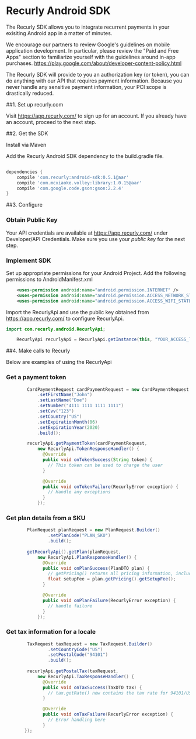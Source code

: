 # Recurly Android SDK

The Recurly SDK allows you to integrate recurrent payments in your exisiting Android app in a matter of minutes.

We encourage our partners to review Google's guidelines on mobile application development. In particular, please review the "Paid and Free Apps" section to familiarize yourself with the guidelines around in-app purchases. https://play.google.com/about/developer-content-policy.html

The Recurly SDK will provide to you an authorization key (or token), you can do anything with our API that requires payment information. Because you never handle any sensitive payment information, your PCI scope is drastically reduced.


##1. Set up recurly.com

Visit https://app.recurly.com/ to sign up for an account.  If you already have an account, proceed to the next step.

##2. Get the SDK

Install via Maven

Add the Recurly Android SDK dependency to the build.gradle file.

```gradle

dependencies {
    compile 'com.recurly:android-sdk:0.5.1@aar'
    compile 'com.mcxiaoke.volley:library:1.0.15@aar'
    compile 'com.google.code.gson:gson:2.2.4'
}

```


##3. Configure

### Obtain Public Key

Your API credentials are available at https://app.recurly.com/ under Developer/API Credentials.  Make sure you use your *public key* for the next step.

### Implement SDK

Set up appropriate permissions for your Android Project.  Add the following permissions to AndroidManifest.xml

```xml
    <uses-permission android:name="android.permission.INTERNET" />
    <uses-permission android:name="android.permission.ACCESS_NETWORK_STATE" />
    <uses-permission android:name="android.permission.ACCESS_WIFI_STATE"/>
```

Import the RecurlyApi and use the public key obtained from https://app.recurly.com/ to configure RecurlyApi.

```java
import com.recurly.android.RecurlyApi;
```

```java
    RecurlyApi recurlyApi = RecurlyApi.getInstance(this, "YOUR_ACCESS_TOKEN");
```

##4. Make calls to Recurly

Below are examples of using the RecurlyApi

### Get a payment token

```java
        CardPaymentRequest cardPaymentRequest = new CardPaymentRequest.Builder()
            .setFirstName("John")
            .setLastName("Doe")
            .setNumber("4111 1111 1111 1111")
            .setCvv("123")
            .setCountry("US")
            .setExpirationMonth(06)
            .setExpirationYear(2020)
            .build();

        recurlyApi.getPaymentToken(cardPaymentRequest,
            new RecurlyApi.TokenResponseHandler() {
              @Override
              public void onTokenSuccess(String token) {
                // This token can be used to charge the user
              }

              @Override
              public void onTokenFailure(RecurlyError exception) {
                // Handle any exceptions
              }
            });
```

### Get plan details from a SKU

```java
        PlanRequest planRequest = new PlanRequest.Builder()
                .setPlanCode("PLAN_SKU")
                .build();
                
        getRecurlyApi().getPlan(planRequest,
            new RecurlyApi.PlanResponseHandler() {
              @Override
              public void onPlanSuccess(PlanDTO plan) {
                // getPricing() returns all pricing information, including setup fee, if there is one
                float setupFee = plan.getPricing().getSetupFee();
              }

              @Override
              public void onPlanFailure(RecurlyError exception) {
                // handle failure
              }
            });
```

### Get tax information for a locale

```java
        TaxRequest taxRequest = new TaxRequest.Builder()
                .setCountryCode("US")
                .setPostalCode("94101")
                .build();
                
        recurlyApi.getPostalTax(taxRequest,
            new RecurlyApi.TaxResponseHandler() {
              @Override
              public void onTaxSuccess(TaxDTO tax) {
                // tax.getRate() now contains the tax rate for 94101/US
              }

              @Override
              public void onTaxFailure(RecurlyError exception) {
                // Error handling here
              }
       });
```




